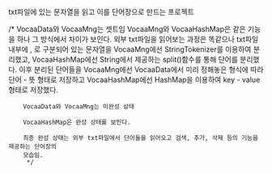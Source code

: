txt파일에 있는 문자열을 읽고 이를 단어장으로 만드는 프로젝트

/*
        VocaaData와 VocaaMng는 셋트임
        VocaaMng와 VocaaHashMap은 같은 기능을 하나 그 방식에서 차이가 보인다.
        외부 txt파일을 읽어보는 과정은 똑같으나 txt파일 내부에 , 로 구분되어 있는 문자열을 VocaaMng에선
        StringTokenizer를 이용하여 분리했고, VocaaHashMap에선 String에서 제공하는 split()함수를 통해
        단어를 분리했다.
        이후 분리된 단어들을 VocaaMng에선 VocaaData에서 미리 정해놓은 형식에 따라 단어 - 뜻 형태로 저장하고
        VocaaHashMap에선 HashMap을 이용하여 key - value 형태로 저장했다.

        VocaaData와 VocaaMng는 미완성 상태

        VocaaHashMap은 완성 상태를 보인다.

        최종 완성 상태는 외부 txt파일에서 단어들을 읽어오고 검색, 추가, 삭제 등의 기능을 제공하는 단어장의
        모습임.
         */
